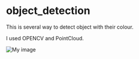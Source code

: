 # object_detection

This is several way to detect object with their colour. 

I used OPENCV and PointCloud.

![My image](HugoRomat.github.com/object_detection/OPENCV.png)
